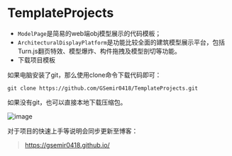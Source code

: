 # TemplateProjects

- `ModelPage`是简易的web端obj模型展示的代码模板；
- `ArchitecturalDisplayPlatform`是功能比较全面的建筑模型展示平台，包括Turn.js翻页特效、模型爆炸、构件拖拽及模型剖切等功能。
- 下载项目模板

如果电脑安装了git，那么使用clone命令下载代码即可：

```
git clone https://github.com/GSemir0418/TemplateProjects.git
```

如果没有git，也可以直接本地下载压缩包。

![image]("https://github.com/GSemir0418/TemplateProjects/blob/dev/img/image-20210108190230046.png")

对于项目的快速上手等说明会同步更新至博客：

> https://gsemir0418.github.io/
